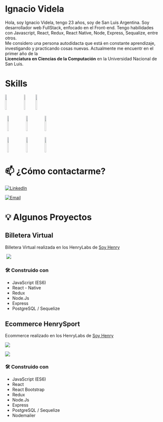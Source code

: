 # Ignacio Videla

<p>
Hola, soy Ignacio Videla, tengo 23 años, soy de San Luis Argentina. Soy desarrollador web FullStack, enfocado en el Front-end.
Tengo habilidades con Javascript, React, Redux, React Native, Node, Express, Sequalize, entre otros.
<br/>
Me considero una persona autodidacta que está en constante aprendizaje, investigando y practicando cosas nuevas. Actualmente me encuentr en el primer año de la 
  <br/>
  <b>Licenciatura en Ciencias de la Computación</b> en la Universidad Nacional de San Luis.
</p>


# Skills

<p justify-content="center">
   <code><img width="10%" height="50px" src="https://www.vectorlogo.zone/logos/w3_html5/w3_html5-icon.svg"></code>
  <code > <img width="5.5%" height="50px" src="https://user-images.githubusercontent.com/65375969/123530480-2c058400-d6d1-11eb-817d-a4d345a0a049.png"></code>
 <code> <img width="10%" height="50px" src="https://www.vectorlogo.zone/logos/javascript/javascript-horizontal.svg"></code>
  <br />
  <br/>
  <code> <img width="10%" height="50px" src="https://www.vectorlogo.zone/logos/reactjs/reactjs-ar21.svg"></code>
  <code> <img width="10%" height="50px"         src="https://camo.githubusercontent.com/7b7f04b16cc2d2d4a32985710e4d640985337a32bbb1e60cdacede2c8a4ae57b/68747470733a2f2f63646e2e776f726c64766563746f726c6f676f2e636f6d2f6c6f676f732f72656475782e737667"></code>
  <code> <img width="10%" height="50px" src="https://www.vectorlogo.zone/logos/getbootstrap/getbootstrap-ar21.svg"></code>
  <br/>
  <br/>
  <code> <img width="10%" height="50px" src="https://www.vectorlogo.zone/logos/nodejs/nodejs-ar21.svg"></code>
  <code> <img width="10%" height="50px" src="https://www.vectorlogo.zone/logos/expressjs/expressjs-ar21.svg"></code>
  <code> <img width="10%" height="50px" src="https://www.vectorlogo.zone/logos/postgresql/postgresql-ar21.svg"></code>
  
</p>


# 📫 ¿Cómo contactarme?
<p>
<a href="https://www.linkedin.com/in/ignaciovid/"><img alt="LinkedIn" src="https://img.shields.io/badge/LinkedIn-Ignacio%20Videla-blue?style=flat-square&logo=linkedin"></a>

<a href="mailto:ignacioarielvidela@gmail.com"><img alt="Email" src="https://img.shields.io/badge/Email-ignacioarielvidela@gmail.com-blue?style=flat-square&logo=gmail"></a>

  # 💡 Algunos Proyectos

## Billetera Virtual

Billetera Virtual realizada en los HenryLabs de [Soy Henry](https://www.soyhenry.com/)


<p align='left'>
  <img src='https://user-images.githubusercontent.com/65245824/95641384-58f90480-0a78-11eb-8a50-35b02188c28c.png' </img>
</p>

<h3>🛠️  Construido con  </h3> 
<ul>
<li>JavaScript (ES6)</li>
<li>React - Native</li>
<li>Redux</li>
<li>Node.Js</li>
<li>Express</li>
<li>PostgreSQL / Sequelize</li>
</ul>

## Ecommerce HenrySport

Ecommerce realizado en los HenryLabs de [Soy Henry](https://www.soyhenry.com/)
<p>
  <img src='https://user-images.githubusercontent.com/65375969/119589949-3bc83a80-bdaa-11eb-9b46-1820b22bb518.png' </img>
</p>

<p>
  <img src='https://user-images.githubusercontent.com/65375969/119589977-47b3fc80-bdaa-11eb-9713-e5c4469ef65a.png' </img>
</p>



<h3>🛠️  Construido con  </h3> 
<ul>
<li>JavaScript (ES6)</li>
<li>React </li>
<li>React Bootstrap</li>
<li>Redux</li>
<li>Node.Js</li>
<li>Express</li>
<li>PostgreSQL / Sequelize</li>
<li>Nodemailer</li>
</ul>
